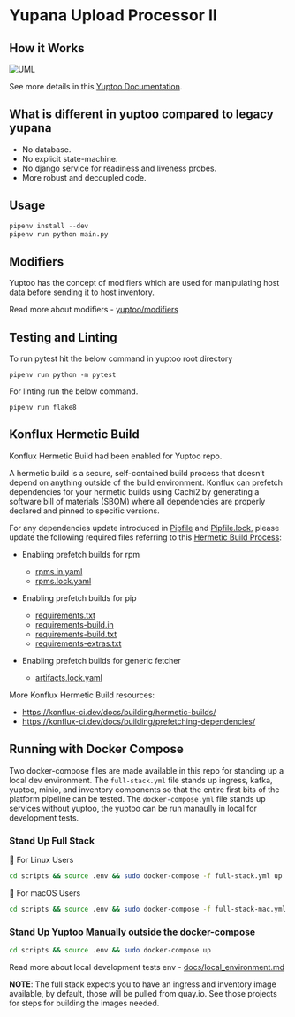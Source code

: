 # Yupana Upload Processor II

## How it Works

![UML](https://www.plantuml.com/plantuml/png/VLF1Rjim3BtxAmJlkXRhslKG344FMuvhWNM7eIaCMgOJRRBaaNIwBCY_JvGRD6cHw1BalIVoyL6-OG6IeVE5EF5eVlwukx-zDNSKBJAxi30p7vyA38bUczw3j96wyw7t4Pfp224EmU8nVWNUDI0kXg874cTT3q7CUkWbnZUNN5WbADBwV1bPKcz2veEBozeLnpoSJSUo4zFnelWM1GsvnL9CR8_wdfXDIVXdG9RADUN4b53RvkBZvLNvVXvAi3R9HF4FUYuosfCBwiShhjfFrnbdzmyLqj_AXQfU2_B88AsSpMI3EbcEnEnWbLWGNAJHLTCwZsO7P7QWtAmUx6-KIlyfMbzV9TTZYfa6nZseOg4KOfPsAD20G99jjlEmBSQiNZBx4f-2HiC6o2xT2arBiPk7xvTcxFhcnjU_Gc253M4VIGnxPv7pjLsD0dp21sjrZoQTrpNk2GBhOenk_51p-bdaBMVzuQPtbJVbyxWFcx9Lctdol8mr2tPLJr5ppl3sKObTmselhCynLNO1V9NQLRyuXkcsGCyf7d1-8Dop_F1EtyXizgZUZtq7htnxRFTjdtwEBrMKUZPG9Z-XAKwdTJPTrcviVPFKG-V_0m00 "Yuptoo Processing Flow")

See more details in this [Yuptoo Documentation](https://inscope.corp.redhat.com/docs/default/Component/yuptoo/).

## What is different in yuptoo compared to legacy yupana
- No database.
- No explicit state-machine.
- No django service for readiness and liveness probes.
- More robust and decoupled code.

## Usage

```python
pipenv install --dev
pipenv run python main.py
```

## Modifiers
Yuptoo has the concept of modifiers which are used for manipulating host data before sending it to host inventory.

Read more about modifiers - [yuptoo/modifiers](https://github.com/RedHatInsights/yuptoo/tree/main/yuptoo/modifiers)

## Testing and Linting

To run pytest hit the below command in yuptoo root directory
```
pipenv run python -m pytest
```

For linting run the below command.
```
pipenv run flake8
```

## Konflux Hermetic Build

Konflux Hermetic Build had been enabled for Yuptoo repo.

A hermetic build is a secure, self-contained build process that doesn’t depend on anything outside of the build environment.
Konflux can prefetch dependencies for your hermetic builds using Cachi2 by generating a software bill of materials (SBOM) where all dependencies are properly declared and pinned to specific versions.

For any dependencies update introduced in [Pipfile](Pipfile) and [Pipfile.lock](Pipfile.lock), please update the following required files referring to this [Hermetic Build Process](.hermetic_builds/README.md):

  - Enabling prefetch builds for rpm
    - [rpms.in.yaml](rpms.in.yaml)
    - [rpms.lock.yaml](rpms.lock.yaml)

  - Enabling prefetch builds for pip
    - [requirements.txt](requirements.txt)
    - [requirements-build.in](requirements-build.in)
    - [requirements-build.txt](requirements-build.txt)
    - [requirements-extras.txt](requirements-extras.txt)

  - Enabling prefetch builds for generic fetcher
    - [artifacts.lock.yaml](artifacts.lock.yaml)

More Konflux Hermetic Build resources:
  - https://konflux-ci.dev/docs/building/hermetic-builds/
  - https://konflux-ci.dev/docs/building/prefetching-dependencies/

## Running with Docker Compose

Two docker-compose files are made available in this repo for standing up a local dev environment. The `full-stack.yml` file stands up ingress, kafka, yuptoo, minio, and inventory components so that the entire first bits of the platform pipeline can be tested. The `docker-compose.yml` file stands up services without yuptoo, the yuptoo can be run manaully in local for development tests.

### Stand Up Full Stack

🐧 For Linux Users

```sh
cd scripts && source .env && sudo docker-compose -f full-stack.yml up
```

🍎 For macOS Users
```sh
cd scripts && source .env && sudo docker-compose -f full-stack-mac.yml up
```

### Stand Up Yuptoo Manually outside the docker-compose

```sh
cd scripts && source .env && sudo docker-compose up
```
Read more about local development tests env - [docs/local_environment.md](https://github.com/RedHatInsights/yuptoo/tree/main/docs/local_environment.md)


**NOTE**: The full stack expects you to have an ingress and inventory image available, by default, those will be pulled from quay.io. See those projects for steps for building the images needed.
